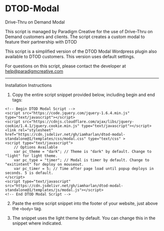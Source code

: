 # DTOD-Modal
Drive-Thru on Demand Modal

This script is managed by Paradigm Creative for the use of Drive-Thru on Demand customers and clients. The script creates a custom modal to feature their partnership with DTOD

This script is a simplified version of the DTOD Modal Wordpress plugin also available to DTOD customers. This version uses default settings. 

For questions on this script, please contact the developer at help@paradigmcreative.com

------

Installation Instructions

1. Copy the entire script snippet provided below, including begin and end tags:

```
<!-- Begin DTOD Modal Script -->
<script src="https://code.jquery.com/jquery-1.6.4.min.js" type="text/javascript"></script>
<script src="https://cdnjs.cloudflare.com/ajax/libs/jquery-cookie/1.4.1/jquery.cookie.min.js" type="text/javascript"></script>
<link rel="stylesheet" href="https://cdn.jsdelivr.net/gh/iamharlan/dtod-modal-standalone@1/templates/css/modal.css" type="text/css" >
<script type="text/javascript">
	// Options Available
	var pc_theme = "dark"; // Theme is "dark" by default. Change to "light" for light theme.
	var pc_type = "timer"; // Modal is timer by default. Change to "exitintent" for deploy on mouseout.
	var pc_timer = 5; // Time after page load until popup deploys in seconds. 5 is default.
</script>
<script type="text/javascript" src="https://cdn.jsdelivr.net/gh/iamharlan/dtod-modal-standalone@1/templates/js/modal.js"></script>
<!-- End DTOD Modal Script -->
```

2. Paste the entire script snippet into the footer of your website, just above the ```<body>``` tag.

3. The snippet uses the light theme by default. You can change this in the snippet where indicated.